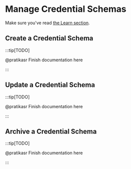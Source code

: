 # Manage Credential Schemas

Make sure you've read [the Learn section](../../learn/verifiable-public-registry/credential-schema).

## Create a Credential Schema

:::tip[TODO]

@pratikasr
Finish documentation here

:::

## Update a Credential Schema

:::tip[TODO]

@pratikasr
Finish documentation here

:::

## Archive a Credential Schema

:::tip[TODO]

@pratikasr
Finish documentation here

:::
